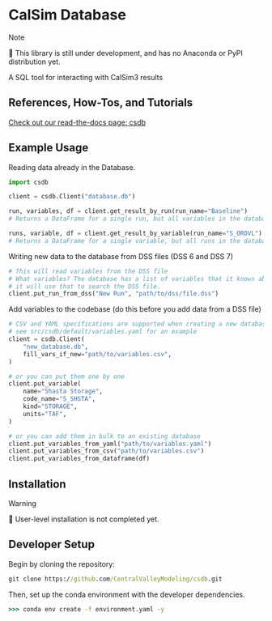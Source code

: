 # CalSim Database

> [!NOTE]  
> :construction: This library is still under development, and has no Anaconda or PyPI distribution yet.

A SQL tool for interacting with CalSim3 results

## References, How-Tos, and Tutorials

[Check out our read-the-docs page: csdb](https://centralvalleymodeling.github.io/csdb/)

## Example Usage

Reading data already in the Database.

```python
import csdb 

client = csdb.Client("database.db")

run, variables, df = client.get_result_by_run(run_name="Baseline")
# Returns a DataFrame for a single run, but all variables in the database.

runs, variable, df = client.get_result_by_variable(run_name="S_OROVL")
# Returns a DataFrame for a single variable, but all runs in the database.
```

Writing new data to the database from DSS files (DSS 6 and DSS 7)

```python
# This will read variables from the DSS file
# What variables? The database has a list of variables that it knows about, and
# it will use that to search the DSS file.
client.put_run_from_dss("New Run", "path/to/dss/file.dss")
```

Add variables to the codebase (do this before you add data from a DSS file)

```python
# CSV and YAML specifications are supported when creating a new database
# see src/csdb/default/variables.yaml for an example
client = csdb.Client(
    "new_database.db", 
    fill_vars_if_new="path/to/variables.csv",  
)

# or you can put them one by one
client.put_variable(
    name="Shasta Storage",
    code_name="S_SHSTA",
    kind="STORAGE",
    units="TAF",
)

# or you can add them in bulk to an existing database
client.put_variables_from_yaml("path/to/variables.yaml")
client.put_variables_from_csv("path/to/variables.csv")
client.put_variables_from_dataframe(df)
```

## Installation

> [!WARNING]  
> :construction: User-level installation is not completed yet.

## Developer Setup

Begin by cloning the repository:

```cmd
git clone https://github.com/CentralValleyModeling/csdb.git
```

Then, set up the conda environment with the developer dependencies.

```cmd
>>> conda env create -f environment.yaml -y
```
